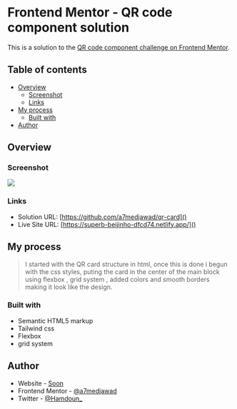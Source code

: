 # Frontend Mentor - QR code component solution

This is a solution to the [QR code component challenge on Frontend Mentor](https://www.frontendmentor.io/challenges/qr-code-component-iux_sIO_H).

## Table of contents

- [Overview](#overview)
  - [Screenshot](#screenshot)
  - [Links](#links)
- [My process](#my-process)
  - [Built with](#built-with)
- [Author](#author)

## Overview

### Screenshot

![](./design/preview.png)

### Links

- Solution URL: [https://github.com/a7medjawad/qr-card]()
- Live Site URL: [https://superb-beijinho-dfcd74.netlify.app/]()

## My process

> I started with the QR card structure in html, once this is done i begun with the css styles, puting the card in the center of the main block using flexbox , grid system , added colors and smooth borders making it look like the design.

### Built with

- Semantic HTML5 markup
- Tailwind css
- Flexbox
- grid system

## Author

- Website - [Soon]()
- Frontend Mentor - [@a7medjawad](https://www.frontendmentor.io/profile/a7medjawad)
- Twitter - [@Hamdoun\_](https://twitter.com/Hamdoun_)
